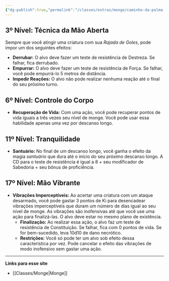 ```yaml
---
{"dg-publish":true,"permalink":"/classes/extras/monge/caminho-da-palma-aberta/","created":"2024-07-26T08:25:17.000-03:00"}
---
```



## 3º Nível: Técnica da Mão Aberta
Sempre que você atingir uma criatura com sua *Rajada de Goles*, pode impor um dos seguintes efeitos:
- **Derrubar:** O alvo deve fazer um teste de resistência de Destreza. Se falhar, fica derrubado.
- **Empurrar:** O alvo deve fazer um teste de resistência de Força. Se falhar, você pode empurrá-lo 5 metros de distância.
- **Impedir Reações:** O alvo não pode realizar nenhuma reação até o final do seu próximo turno.

## 6º Nível: Controle do Corpo
- **Recuperação de Vida:** Com uma ação, você pode recuperar pontos de vida iguais a três vezes seu nível de monge. Você pode usar essa habilidade apenas uma vez por descanso longo.

## 11º Nível: Tranquilidade
- **Santuário:** No final de um descanso longo, você ganha o efeito da magia *santuário* que dura até o início do seu próximo descanso longo. A CD para o teste de resistência é igual a 8 + seu modificador de Sabedoria + seu bônus de proficiência.

## 17º Nível: Mão Vibrante
- **Vibrações Imperceptíveis:** Ao acertar uma criatura com um ataque desarmado, você pode gastar 3 pontos de Ki para desencadear vibrações imperceptíveis que duram um número de dias igual ao seu nível de monge. As vibrações são inofensivas até que você use uma ação para finalizá-las. O alvo deve estar no mesmo plano de existência.
  - **Finalização:** Ao realizar essa ação, o alvo faz um teste de resistência de Constituição. Se falhar, fica com 0 pontos de vida. Se for bem-sucedido, leva 10d10 de dano necrótico.
  - **Restrições:** Você só pode ter um alvo sob efeito dessa característica por vez. Pode cancelar o efeito das vibrações de modo inofensivo sem gastar uma ação.

___
**Links para esse site**
- [[Classes/Monge\|Monge]]